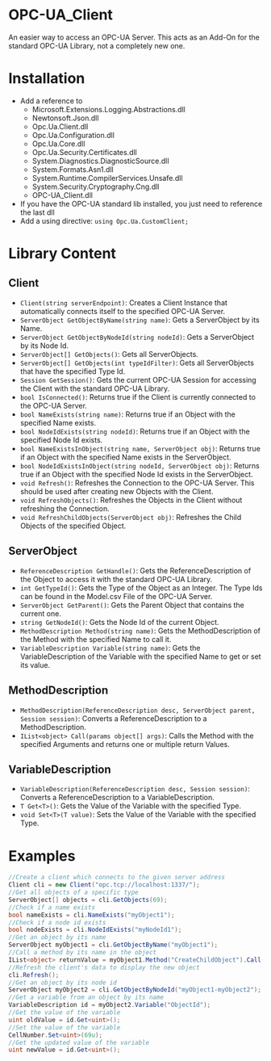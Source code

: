 # OPC-UA_Client
An easier way to access an OPC-UA Server. This acts as an Add-On for the standard OPC-UA Library, not a completely new one.
# Installation
- Add a reference to
  - Microsoft.Extensions.Logging.Abstractions.dll
  - Newtonsoft.Json.dll
  - Opc.Ua.Client.dll
  - Opc.Ua.Configuration.dll
  - Opc.Ua.Core.dll
  - Opc.Ua.Security.Certificates.dll
  - System.Diagnostics.DiagnosticSource.dll
  - System.Formats.Asn1.dll
  - System.Runtime.CompilerServices.Unsafe.dll
  - System.Security.Cryptography.Cng.dll
  - OPC-UA_Client.dll
- If you have the OPC-UA standard lib installed, you just need to reference the last dll
- Add a using directive: ``using Opc.Ua.CustomClient;``
# Library Content
## Client
- ``Client(string serverEndpoint)``: Creates a Client Instance that automatically connects itself to the specified OPC-UA Server.
- ``ServerObject GetObjectByName(string name)``: Gets a ServerObject by its Name.
- ``ServerObject GetObjectByNodeId(string nodeId)``: Gets a ServerObject by its Node Id.
- ``ServerObject[] GetObjects()``: Gets all ServerObjects.
- ``ServerObject[] GetObjects(int typeIdFilter)``: Gets all ServerObjects that have the specified Type Id.
- ``Session GetSession()``: Gets the current OPC-UA Session for accessing the Client with the standard OPC-UA Library.
- ``bool IsConnected()``: Returns true if the Client is currently connected to the OPC-UA Server.
- ``bool NameExists(string name)``: Returns true if an Object with the specified Name exists.
- ``bool NodeIdExists(string nodeId)``: Returns true if an Object with the specified Node Id exists.
- ``bool NameExistsInObject(string name, ServerObject obj)``: Returns true if an Object with the specified Name exists in the ServerObject.
- ``bool NodeIdExistsInObject(string nodeId, ServerObject obj)``: Returns true if an Object with the specified Node Id exists in the ServerObject.
- ``void Refresh()``: Refreshes the Connection to the OPC-UA Server. This should be used after creating new Objects with the Client.
- ``void RefreshObjects()``: Refreshes the Objects in the Client without refreshing the Connection.
- ``void RefreshChildObjects(ServerObject obj)``: Refreshes the Child Objects of the specified Object.
## ServerObject
- ``ReferenceDescription GetHandle()``: Gets the ReferenceDescription of the Object to access it with the standard OPC-UA Library.
- ``int GetTypeId()``: Gets the Type of the Object as an Integer. The Type Ids can be found in the Model.csv File of the OPC-UA Server.
- ``ServerObject GetParent()``: Gets the Parent Object that contains the current one.
- ``string GetNodeId()``: Gets the Node Id of the current Object.
- ``MethodDescription Method(string name)``: Gets the MethodDescription of the Method with the specified Name to call it.
- ``VariableDescription Variable(string name)``: Gets the VariableDescription of the Variable with the specified Name to get or set its value.
## MethodDescription
- ``MethodDescription(ReferenceDescription desc, ServerObject parent, Session session)``: Converts a ReferenceDescription to a MethodDescription.
- ``IList<object> Call(params object[] args)``: Calls the Method with the specified Arguments and returns one or multiple return Values.
## VariableDescription
- ``VariableDescription(ReferenceDescription desc, Session session)``: Converts a ReferenceDescription to a VariableDescription.
- ``T Get<T>()``: Gets the Value of the Variable with the specified Type.
- ``void Set<T>(T value)``: Sets the Value of the Variable with the specified Type.
# Examples
```cs
//Create a client which connects to the given server address
Client cli = new Client("opc.tcp://localhost:1337/");
//Get all objects of a specific type
ServerObject[] objects = cli.GetObjects(69);
//Check if a name exists
bool nameExists = cli.NameExists("myObject1");
//Check if a node id exists
bool nodeExists = cli.NodeIdExists("myNodeId1");
//Get an object by its name
ServerObject myObject1 = cli.GetObjectByName("myObject1");
//Call a method by its name in the object
IList<object> returnValue = myObject1.Method("CreateChildObject").Call("myObject2", 420u);
//Refresh the client's data to display the new object
cli.Refresh();
//Get an object by its node id
ServerObject myObject2 = cli.GetObjectByNodeId("myObject1-myObject2");
//Get a variable from an object by its name
VariableDescription id = myObject2.Variable("ObjectId");
//Get the value of the variable
uint oldValue = id.Get<uint>();
//Set the value of the variable
CellNumber.Set<uint>(69u);
//Get the updated value of the variable
uint newValue = id.Get<uint>();
```
